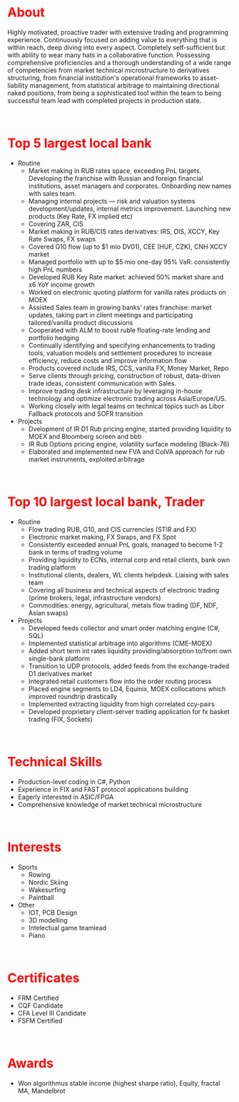 # <span style="color:red">**About**</span>
Highly motivated, proactive trader with extensive trading and programming experience. Continuously focused on adding value to everything that is within reach, deep diving into every aspect. Completely self-sufficient but with ability to wear many hats in a collaborative function. Possessing comprehensive proficiencies and a thorough understanding of a wide range of competencies from market technical microstructure to derivatives structuring, from financial institution's operational frameworks to asset-liability management, from statistical arbitrage to maintaining directional naked positions, from being a sophisticated tool within the team to being successful team lead with completed projects in production state.
<p>&nbsp;</p>

# <span style="color:red">**Top 5 largest local bank**</span>
- Routine
  - Market making in RUB rates space, exceeding PnL targets. Developing the franchise with Russian and foreign financial institutions, asset managers and corporates. Onboarding new names with sales team.
  - Managing internal projects — risk and valuation systems development/updates, internal metrics improvement. Launching new products (Key Rate, FX implied etc)
  - Covering ZAR, CIS
  - Market making in RUB/CIS rates derivatives: IRS, OIS, XCCY, Key Rate Swaps, FX swaps
  - Covered G10 flow (up to $1 mio DV01), CEE (HUF, CZK), CNH XCCY market
  - Managed portfolio with up to $5 mio one-day 95% VaR: consistently high PnL numbers
  - Developed RUB Key Rate market: achieved 50% market share and x6 YoY income growth
  - Worked on electronic quoting platform for vanilla rates products on MOEX
  - Assisted Sales team in growing banks’ rates franchise: market updates, taking part in client meetings and participating tailored/vanilla product discussions
  - Cooperated with ALM to boost ruble floating-rate lending and portfolio hedging
  - Continually identifying and specifying enhancements to trading tools, valuation models and settlement procedures to increase efficiency, reduce costs and improve information flow
  - Products covered include IRS, CCS, vanilla FX, Money Market, Repo
  - Serve clients through pricing, construction of robust, data-driven trade ideas, consistent communication with Sales.
  - Improve trading desk infrastructure by leveraging in-house technology and optimize electronic trading across Asia/Europe/US.
  - Working closely with legal teams on technical topics such as Libor Fallback protocols and SOFR transition
- Projects
  - Dvelopment of IR D1 Rub pricing engine, started providing liquidity to MOEX and Bloomberg screen and bbti
  - IR Rub Options pricing engine, volatility surface modeling (Black-76)
  - Elaborated and implemented new FVA and ColVA approach for rub market instruments, exploited arbitrage 
  <!--
  - KVA trades with montecarlo backtest
  - Calypso integration on every level from pricing models homologation and validation market data management and state through processing Develop risk management framework
  -->
<p>&nbsp;</p>

# <span style="color:red">**Top 10 largest local bank, Trader**</span>
- Routine
  - Flow trading RUB, G10, and CIS currencies (STIR and FX)
  - Electronic market making, FX Swaps, and FX Spot
  - Consistently exceeded annual PnL goals, managed to become 1-2 bank in terms of trading volume
  - Providing liquidity to ECNs, internal corp and retail clients, bank own trading platform
  - Institutional clients, dealers, WL clients helpdesk. Liaising with sales team
  - Covering all business and technical aspects of electronic trading (prime brokers, legal, infrastructure vendors)
  - Commodities: energy, agricultural, metals flow trading (DF, NDF, Asian swaps)
- Projects
  - Developed feeds collector and smart order matching engine (C#, SQL)
  - Implemented statistical arbitrage into algorithms (CME-MOEX)
  - Added short term int rates liquidity providing/absorption  to/from own single-bank platform
  - Transition to UDP protocols, added feeds from the exchange-traded D1 derivatives market
  - Integrated retail customers flow into the order routing process
  - Placed engine segments to LD4, Equinix, MOEX collocations which improved roundtrip drastically
  - Implemented extracting liquidity from high correlated ccy-pairs
  - Developed proprietary client-server trading application for fx basket trading (FIX, Sockets)

<p>&nbsp;</p>

# <span style="color:red">**Technical Skills**</span>
- <!--Near--> Production-level coding in C#, Python 
- Experience in FIX and FAST protocol applications building<!--, VeriFIX -->
- Eagerly interested in ASIC/FPGA 
- Comprehensive knowledge of market technical microstructure
<!-- - In-depth understanding of research, back-testing, implementing statistical arbitrage or market making strategies.-->
<!-- - experience in maintaining collocation hardware and exchange communication things-->
<p>&nbsp;</p>

# <span style="color:red">**Interests**</span>
- Sports
  - Rowing
  - Nordic Skiing
  - Wakesurfing
  - Paintball
- Other
  - IOT, PCB Design
  - 3D modelling
  - Intelectual game teamlead
  - Piano
<p>&nbsp;</p>

# <span style="color:red">**Certificates**</span>
- FRM Certified
- CQF Candidate
- CFA Level III Candidate
- FSFM Certified
<p>&nbsp;</p>

# <span style="color:red">**Awards**</span>
- Won algorithmus stable income (highest sharpe ratio), Equity, fractal MA, Mandelbrot
